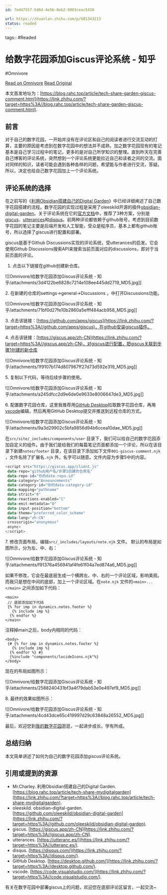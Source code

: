 ```yaml
---
id: 7ed47557-5d6d-4e56-8eb2-9903ceac5438

url: https://zhuanlan.zhihu.com/p/681343213
status: readed
---
```



tags::  #Readed 

# 给数字花园添加Giscus评论系统 - 知乎
#Omnivore

[Read on Omnivore](https://omnivore.app/me/giscus-18f96a9799e)
[Read Original](https://zhuanlan.zhihu.com/p/681343213)

本文首发地址为：[https://blog.rahc.top/article/tech-share-garden-giscus-comment.html](https://link.zhihu.com/?target=https%3A//blog.rahc.top/article/tech-share-garden-giscus-comment.html). 

##  前言

对于自己的数字花园，一开始并没有在评论区和自己的阅读者进行交流互动的打算，主要的原因是考虑到在数字花园中的想法并不成熟，加之数字花园现有的笔记基本是自己学习过程中的笔记，更多的是对自己所学知识的整理。直到昨天在完善自己博客的评论系统，突然想到一个评论系统更能拉近自己和读者之间的交流。面对同样的知识，读者可能会遇到各种各样的问题，希望能与作者进行交流，答疑。所以，决定也给自己数字花园加上一个评论系统。

##  评论系统的选择

在之前写的《[利用Obsidian搭建自己的Digital Garden](https://link.zhihu.com/?target=https%3A//blog.rahc.top/article/tech-share-mydigitalgarden.html)》中已经详细阐述了自己数字花园搭建的流程。数字花园的实现过程是采用了oleeskild开源的插件[obsidian-digital-garden](https://link.zhihu.com/?target=https%3A//github.com/oleeskild/obsidian-digital-garden)。关于评论系统在它的[官方文档](https://link.zhihu.com/?target=https%3A//dg-docs.ole.dev/advanced/guides-and-how-tos/adding-comments/)中，推荐了3种方案，分别是[giscus](https://link.zhihu.com/?target=https%3A//giscus.app/zh-CN)、[utterances](https://link.zhihu.com/?target=https%3A//utteranc.es/)和[disqus](https://link.zhihu.com/?target=https%3A//disqus.com/)。前两种评论都依赖于github账号，考虑到目前数字花园的笔记主要是后端开发和人工智能，受众是程序员，基本上都有github账号，所以选择了giscus进行配置和部署。

giscus是基于Github Discussions实现的评论系统，受utterances的启发。它会使用Github Discussions搜索API来搜索当前页面对应的discussions，即对于当前页面的评论。

1. 点击以下链接在github创建新仓库。

![[Omnivore/给数字花园添加Giscus评论系统 - 知乎/attachments/3d4122be6828c7214e108ee445dd2719_MD5.jpg]]

2\. 在新建的仓库的settings->general->Discussions ，中打开Discussions功能。

![[Omnivore/给数字花园添加Giscus评论系统 - 知乎/attachments/71bf0d27fe10b2860a5efff484acb958_MD5.jpg]]

3\. 点击该链接：[https://github.com/apps/giscus](https://link.zhihu.com/?target=https%3A//github.com/apps/giscus)，在github安装giscus插件。

4\. 点击该链接：[https://giscus.app/zh-CN](https://link.zhihu.com/?target=https%3A//giscus.app/zh-CN)，对giscus进行配置，把giscus关联到步骤1创建的新仓库

![[Omnivore/给数字花园添加Giscus评论系统 - 知乎/attachments/1f9107b174d807967ff27d73d592e319_MD5.jpg]]

5\. 复制以下代码，等待后续步骤的使用。

![[Omnivore/给数字花园添加Giscus评论系统 - 知乎/attachments/a245dfcc2d9e6de0e9633e8006647de3_MD5.jpg]]

6\. 配置数字花园仓库，这里我推荐用[GitHub Desktop](https://link.zhihu.com/?target=https%3A//desktop.github.com/)拉取数字花园仓库，再用[vscode](https://link.zhihu.com/?target=https%3A//code.visualstudio.com/)编辑，然后再用GitHub Desktop提交并推送到远程仓库的方式。

![[Omnivore/给数字花园添加Giscus评论系统 - 知乎/attachments/9a3d29902c5bfa9856d94b6ccea10dae_MD5.jpg]]

  
在`src/site/_includes/components/user` 目录下，我们可以给自己的数字花园添加自定义的组件。由于我们是给我们的每篇笔记页面都添加一个评论，所以在该目录下新建`notes/footer` 目录，在该目录下添加如下文件`001-giscus-comment.njk` ，文件名除了扩展名`.njk` 外，名字可以随意。文件内容为步骤5中的内容。

```haskell
<script src="https://giscus.app/client.js"
 data-repo="github用户名/步骤1创建的仓库名"
 data-repo-id="你的date-repo-id"
 data-category="Announcements"
 data-category-id="你的data-category-id"
 data-mapping="pathname"
 data-strict="0"
 data-reactions-enabled="1"
 data-emit-metadata="0"
 data-input-position="bottom"
 data-theme="preferred_color_scheme"
 data-lang="zh-CN"
 crossorigin="anonymous"
 async>
</script>

```

7\. 修改页面布局。编辑`src/_includes/layouts/note.njk` 文件。 默认的布局是如图所示，分为左、中、右：

![[Omnivore/给数字花园添加Giscus评论系统 - 知乎/attachments/f91376a456941af4fe61f04a7ed874a6_MD5.jpg]]

  
 如果不修改，它会在最底层生成一个横跨左、中、右的一个评论区域，影响美观。而我只是想在中间的底部，加上一个评论区域。在`note.njk` 文件的`<main>...</main>` 之间添加如下代码：

```django
<main>
 // 底部添加如下代码
 {% for imp in dynamics.notes.footer %}
   {% include imp %}
  {% endfor %}
</main>
```

  
 注释掉main之后，body内相同的代码：

```crystal
<body>
 {# {% for imp in dynamics.notes.footer %}
   {% include imp %}
  {% endfor %} #}
  {%include "components/lucideIcons.njk"%}
</body>
```

  
 现在的布局如图所示：

![[Omnivore/给数字花园添加Giscus评论系统 - 知乎/attachments/2588240431bf3a4f79dab53e0e497ef9_MD5.jpg]]

8\. 最终的效果如图所示：

![[Omnivore/给数字花园添加Giscus评论系统 - 知乎/attachments/4cd43dce65c419997d29c63848a26552_MD5.jpg]]

  
最后，欢迎您到[我的数字花园](https://link.zhihu.com/?target=https%3A//garden.rahc.top/)逛逛，一起进步成长，学有所成。

##  总结归纳

本文简单讲述了如何为自己的数字花园添加giscus评论系统。

##  引用或提到的资源

* Mr.Charley. 利用Obsidian搭建自己的Digital Garden. [https://blog.rahc.top/article/tech-share-mydigitalgarden](https://link.zhihu.com/?target=https%3A//blog.rahc.top/article/tech-share-mydigitalgarden).
* oleeskild. obsidian-digital-garden. [https://github.com/oleeskild/obsidian-digital-garden](https://link.zhihu.com/?target=https%3A//github.com/oleeskild/obsidian-digital-garden).
* giscus. [https://giscus.app/zh-CN](https://link.zhihu.com/?target=https%3A//giscus.app/zh-CN).
* utterances. [https://utteranc.es/](https://link.zhihu.com/?target=https%3A//utteranc.es/).
* disqus. [https://disqus.com/](https://link.zhihu.com/?target=https%3A//disqus.com/).
* GitHub Desktop. [https://desktop.github.com/](https://link.zhihu.com/?target=https%3A//desktop.github.com/).
* vscode. [https://code.visualstudio.com/](https://link.zhihu.com/?target=https%3A//code.visualstudio.com/).

​ 有关在数字花园中部署giscus上的问题，欢迎您在底部评论区留言，一起交流\~

